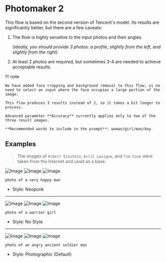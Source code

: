 # Photomaker 2

This flow is based on the second version of Tencent's model. Its results are significantly better, but there are a few caveats:

1. The flow is highly sensitive to the input photos and their angles.

    (*ideally, you should provide 3 photos: a profile, slightly from the left, and slightly from the right*)

2. At least 2 photos are required, but sometimes 3-4 are needed to achieve acceptable results.

!!! note

    We have added face cropping and background removal to this flow, si no need to select an input where the face occupies a large portion of the image.

    This flow produces 3 results instead of 2, so it takes a bit longer to process.

    Advanced parameter **Accuracy** currently applies only to two of the three result images.

    **Recommended words to include in the prompt**: woman/girl/man/boy

## Examples

> The images of `Albert Einstein`, `Avril Lavigne`, and `Tim Cook` were taken from the Internet and used as a base.

![Image](../FlowsResults/Photomaker_2_1_1.png)
![Image](../FlowsResults/Photomaker_2_1_2.png)
![Image](../FlowsResults/Photomaker_2_1_3.png)

    photo of a very happy man

- Style: Neopunk

---

![Image](../FlowsResults/Photomaker_2_2_1.png)
![Image](../FlowsResults/Photomaker_2_2_2.png)
![Image](../FlowsResults/Photomaker_2_2_3.png)

    photo of a warrior girl

- Style: No Style

---

![Image](../FlowsResults/Photomaker_2_3_1.png)
![Image](../FlowsResults/Photomaker_2_3_2.png)
![Image](../FlowsResults/Photomaker_2_3_3.png)

    photo of an angry ancient soldier man

- Style: Photographic (Default)
